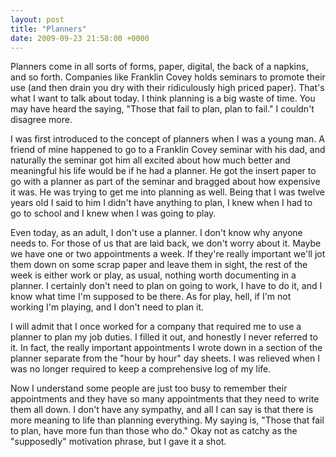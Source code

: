 ```yaml
---
layout: post
title: "Planners"
date: 2009-09-23 21:58:00 +0000
---
```

Planners come in all sorts of forms, paper, digital, the back of a napkins, and so forth. Companies like Franklin Covey holds seminars to promote their use (and then drain you dry with their ridiculously high priced paper). That's what I want to talk about today. I think planning is a big waste of time. You may have heard the saying, "Those that fail to plan, plan to fail." I couldn't disagree more.

I was first introduced to the concept of planners when I was a young man. A friend of mine happened to go to a Franklin Covey seminar with his dad, and naturally the seminar got him all excited about how much better and meaningful his life would be if he had a planner. He got the insert paper to go with a planner as part of the seminar and bragged about how expensive it was. He was trying to get me into planning as well. Being that I was twelve years old I said to him I didn't have anything to plan, I knew when I had to go to school and I knew when I was going to play.

Even today, as an adult, I don't use a planner. I don't know why anyone needs to. For those of us that are laid back, we don't worry about it. Maybe we have one or two appointments a week. If they're really important we'll jot them down on some scrap paper and leave them in sight, the rest of the week is either work or play, as usual, nothing worth documenting in a planner. I certainly don't need to plan on going to work, I have to do it, and I know what time I'm supposed to be there. As for play, hell, if I'm not working I'm playing, and I don't need to plan it.

I will admit that I once worked for a company that required me to use a planner to plan my job duties. I filled it out, and honestly I never referred to it. In fact, the really important appointments I wrote down in a section of the planner separate from the "hour by hour" day sheets. I was relieved when I was no longer required to keep a comprehensive log of my life.

Now I understand some people are just too busy to remember their appointments and they have so many appointments that they need to write them all down. I don't have any sympathy, and all I can say is that there is more meaning to life than planning everything. My saying is, "Those that fail to plan, have more fun than those who do." Okay not as catchy as the "supposedly" motivation phrase, but I gave it a shot.
